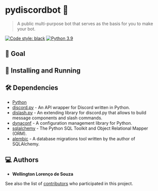 # pydiscordbot 🤖
> A public multi-purpose bot that serves as the basis for you to make your bot.  

[![Code style: black](https://img.shields.io/badge/code%20style-black-000000.svg)](https://github.com/psf/black)
[![Python 3.9](https://img.shields.io/badge/python-_>=_3.9-blue.svg)](https://www.python.org/downloads/release/python-390/)

## :dart: Goal

## :construction_worker: Installing and Running

## 🛠️ Dependencies
* [Python](https://www.python.org)
* [discord.py](https://discordpy.readthedocs.io/en/latest/) - An API wrapper for Discord written in Python.
* [dislash.py](https://dislashpy.readthedocs.io/en/latest/) - An extending library for discord.py that allows to build message components and slash commands.
* [dynaconf](https://www.dynaconf.com) - A configuration management library for Python.
* [sqlalchemy](https://www.sqlalchemy.org) - The Python SQL Toolkit and Object Relational Mapper (ORM).
* [alembic](https://alembic.sqlalchemy.org/en/latest/) -  A database migrations tool written by the author of SQLAlchemy.

## 💻 Authors

* **Wellington Lorenço de Souza**

See also the list of [contributors](https://github.com/wlsouza/pydiscordbot/graphs/contributors) who participated in this project.

